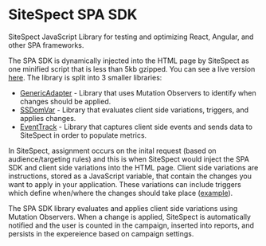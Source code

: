 # SiteSpect SPA SDK
SiteSpect JavaScript Library for testing and optimizing React, Angular, and other SPA frameworks. 

The SPA SDK is dynamically injected into the HTML page by SiteSpect as one minified script that is less than 5kb gzipped. You can see a live version <a href="http://www.sitespect.com/__ssobj/core.js+ssdomvar.js+generic-adapter.js">here</a>. The library is split into 3 smaller libraries:
- <a href="https://github.com/sitespect/SiteSpect_SPA_SDK/blob/master/generic-adapter-debug.js">GenericAdapter</a> - Library that uses Mutation Observers to identify when changes should be applied. 
- <a href="https://github.com/sitespect/SiteSpect_SPA_SDK/blob/master/ssdomvar-debug.js">SSDomVar</a> - Library that evaluates client side variations, triggers, and applies changes.
- <a href="https://github.com/sitespect/SiteSpect_SPA_SDK/blob/master/core-debug.js">EventTrack</a> - Library that captures client side events and sends data to SiteSpect in order to populate metrics.

In SiteSpect, assignment occurs on the inital request (based on audience/targeting rules) and this is when SiteSpect would inject the SPA SDK and client side variations into the HTML page. Client side variations are instructions, stored as a JavaScript variable, that contain the changes you want to apply in your application. These variations can include triggers which define when/where the changes should take place (<a href="https://github.com/sitespect/SiteSpect_SPA_SDK/blob/master/csf_example.js">example</a>).

The SPA SDK library evaluates and applies client side variations using Mutation Observers. When a change is applied, SiteSpect is automatically notified and the user is counted in the campaign, inserted into reports, and persists in the expereience based on campaign settings. 
